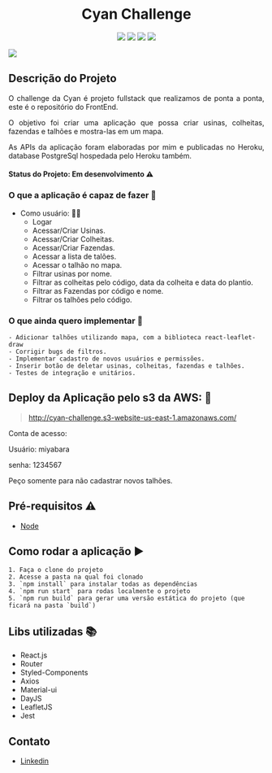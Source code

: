 <h1 align="center"> Cyan Challenge </h1>

<p align="center"><img src="https://img.shields.io/static/v1?label=react&message=framework&color=blue&style=flat&logo=REACT"/>
<img src="https://img.shields.io/static/v1?label=styled-components&message=lib&color=pink&style=flat&logo=STYLED-COMPONENTS"/>
<img src="https://img.shields.io/static/v1?label=axios&message=lib&color=black&style=flat&logo=AXIOS"/>
<img src="https://img.shields.io/static/v1?label=router&message=lib&color=blue&style=flat&logo=ROUTER"/></p>
<img src="https://img.shields.io/static/v1?label=router&message=lib&color=blue&style=flat&logo=LEAFLET"/></p>



## Descrição do Projeto
<p align="justify"> O challenge da Cyan é projeto fullstack que realizamos de ponta a ponta, este é o repositório do FrontEnd. </p>
<p align="justify"> O objetivo foi criar uma aplicação que possa criar usinas, colheitas, fazendas e talhões e mostra-las em um mapa.</p>
<p align="justify">As APIs da aplicação foram elaboradas por mim e publicadas no Heroku, database PostgreSql hospedada pelo Heroku também.</p>

#### Status do Projeto: Em desenvolvimento :warning:

### O que a aplicação é capaz de fazer :checkered_flag:
- Como usuário: :ok_woman:
    - Logar
    - Acessar/Criar Usinas.
    - Acessar/Criar Colheitas.
    - Acessar/Criar Fazendas.
    - Acessar a lista de talões.
    - Acessar o talhão no mapa.
    - Filtrar usinas por nome.
    - Filtrar as colheitas pelo código, data da colheita e data do plantio.
    - Filtrar as Fazendas por código e nome.
    - Filtrar os talhões pelo código.
    
### O que ainda quero implementar :checkered_flag:
    - Adicionar talhões utilizando mapa, com a biblioteca react-leaflet-draw
    - Corrigir bugs de filtros.
    - Implementar cadastro de novos usuários e permissões.
    - Inserir botão de deletar usinas, colheitas, fazendas e talhões.
    - Testes de integração e unitários.
    
## Deploy da Aplicação pelo s3 da AWS: :dash:

> http://cyan-challenge.s3-website-us-east-1.amazonaws.com/
<p>Conta de acesso:</p>
<p>Usuário: miyabara </p>
<p>senha: 1234567 </p>
<p> Peço somente para não cadastrar novos talhões. </p>

## Pré-requisitos :warning:

- [Node](https://nodejs.org/en/download/)

## Como rodar a aplicação :arrow_forward:
    1. Faça o clone do projeto
    2. Acesse a pasta na qual foi clonado
    3. `npm install` para instalar todas as dependências
    4. `npm run start` para rodas localmente o projeto
    5. `npm run build` para gerar uma versão estática do projeto (que ficará na pasta `build`)
    
## Libs utilizadas :books:

- React.js
- Router
- Styled-Components
- Axios
- Material-ui
- DayJS
- LeafletJS
- Jest

## Contato
- [Linkedin](https://www.linkedin.com/in/diegomiyabara/)
